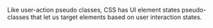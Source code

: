 Like user-action pseudo classes, CSS has UI element states pseudo-classes that let us target elements based on user interaction states.